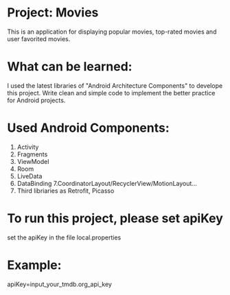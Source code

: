 # Project: Movies
This is an application for displaying popular movies, top-rated movies and user favorited movies.  

# What can be learned:
I used the latest libraries of "Android Architecture Components" to develope this project. Write clean and simple code to implement the better practice for Android projects.   

# Used Android Components:
1. Activity  
2. Fragments  
3. ViewModel  
4. Room  
5. LiveData  
6. DataBinding 
7.CoordinatorLayout/RecyclerView/MotionLayout...  
8. Third libriaries as Retrofit, Picasso

# To run this project, please set apiKey
 set the apiKey in the file local.properties
# Example:
apiKey=input_your_tmdb.org_api_key
